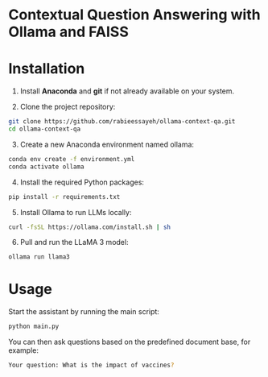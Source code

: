 # Contextual Question Answering with Ollama and FAISS

Installation
============

1. Install **Anaconda** and **git** if not already available on your system.

2. Clone the project repository:
```bash
git clone https://github.com/rabieessayeh/ollama-context-qa.git
cd ollama-context-qa
 ```

3. Create a new Anaconda environment named ollama:

```bash
conda env create -f environment.yml
conda activate ollama
 ```
4. Install the required Python packages:
```bash
pip install -r requirements.txt
 ```
5. Install Ollama to run LLMs locally:
```bash
curl -fsSL https://ollama.com/install.sh | sh
 ```
6. Pull and run the LLaMA 3 model:
```bash
ollama run llama3
 ```

# Usage
Start the assistant by running the main script:
```bash
python main.py
 ```
You can then ask questions based on the predefined document base, for example:

```bash
Your question: What is the impact of vaccines?
 ```

